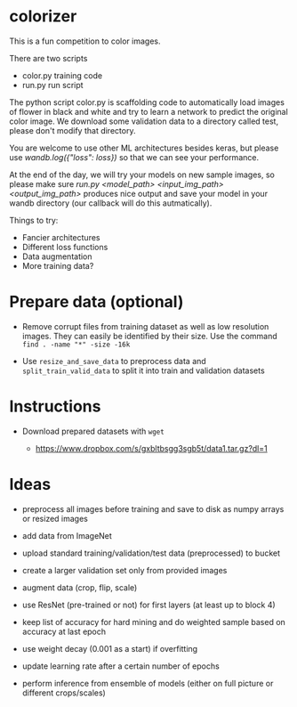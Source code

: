# colorizer

This is a fun competition to color images.  

There are two scripts
- color.py training code
- run.py run script

The python script color.py is scaffolding code to automatically load images of flower in black and white and try to learn a network to predict the original color image.  We download some validation data to a directory called test, please don't modify that directory. 

You are welcome to use other ML architectures besides keras, but please use *wandb.log({"loss": loss})* so that we can see your performance.

At the end of the day, we will try your models on new sample images, so please make sure *run.py <model_path> <input_img_path> <output_img_path>* produces nice output and save your model in your wandb directory (our callback will do this autmatically).

Things to try:

- Fancier architectures
- Different loss functions
- Data augmentation
- More training data?

# Prepare data (optional)

- Remove corrupt files from training dataset as well as low resolution images. They can easily be identified by their size. Use the command `find . -name "*" -size -16k`

- Use `resize_and_save_data` to preprocess data and `split_train_valid_data` to split it into train and validation datasets

# Instructions

- Download prepared datasets with `wget`

  - https://www.dropbox.com/s/gxbltbsgg3sgb5t/data1.tar.gz?dl=1
  

# Ideas

- preprocess all images before training and save to disk as numpy arrays or resized images

- add data from ImageNet

- upload standard training/validation/test data (preprocessed) to bucket

- create a larger validation set only from provided images

- augment data (crop, flip, scale)

- use ResNet (pre-trained or not) for first layers (at least up to block 4)

- keep list of accuracy for hard mining and do weighted sample based on accuracy at last epoch

- use weight decay (0.001 as a start) if overfitting

- update learning rate after a certain number of epochs

- perform inference from ensemble of models (either on full picture or different crops/scales)
